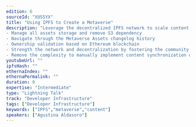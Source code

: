 ```yaml
---
edition: 6
sourceId: "XUSSYX"
title: "Using IPFS to Create a Metaverse"
description: "Leverage the decentralized IPFS network to scale content storage management for a Metaverse implementation.
- Manage all assets storage and remove S3 dependency  
- Navigate through the Metaverse Assets changelog history 
- Ownership validation based on Ethereum blockchain
- Strength the network and decentralization by fostering the community to contribute with nodes 
- Remove the complexity to manually implement content synchronization on the network"
youtubeUrl: ""
ipfsHash: ""
ethernaIndex: ""
ethernaPermalink: ""
duration: 0
expertise: "Intermediate"
type: "Lightning Talk"
track: "Developer Infrastructure"
tags: ["Developer Infrastructure"]
keywords: ["IPFS","metaverse","content"]
speakers: ["Agustina Aldasoro"]
---
```

